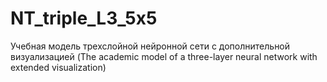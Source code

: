 # NT_triple_L3_5x5
Учебная модель трехслойной нейронной сети с дополнительной визуализацией (The academic model of a three-layer neural network with extended visualization) 
